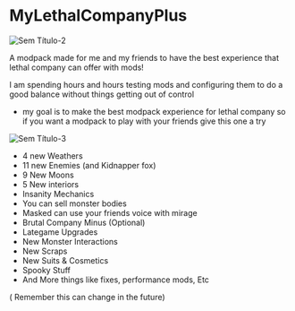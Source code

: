 # MyLethalCompanyPlus

![Sem Título-2](https://github.com/user-attachments/assets/fde29b8d-f70e-4192-ac8f-07c7cc6052a2)

A modpack made for me and my friends to have the best experience that lethal company can offer with mods!

I am spending hours and hours testing mods and configuring them to do a good balance without things getting out of control

- my goal is to make the best modpack experience for lethal company so if you want a modpack to play with your friends give this one a try
  
![Sem Título-3](https://github.com/user-attachments/assets/d02d355c-9336-4bde-a773-06814e9d610e)

- 4 new Weathers
- 11 new Enemies (and Kidnapper fox)
- 9 New Moons
- 5 New interiors
- Insanity Mechanics
- You can sell monster bodies
- Masked can use your friends voice with mirage
- Brutal Company Minus (Optional)
- Lategame Upgrades
- New Monster Interactions
- New Scraps
- New Suits & Cosmetics
- Spooky Stuff
- And More things like fixes, performance mods, Etc

( Remember this can change in the future)
